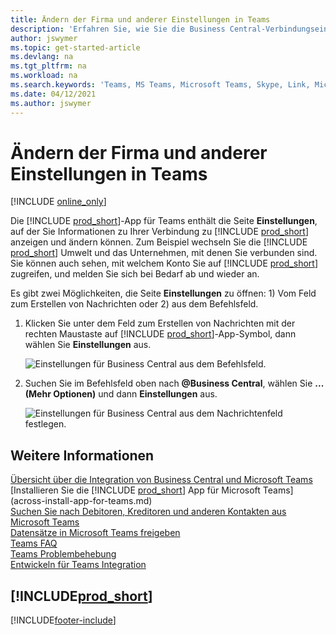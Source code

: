 ```yaml
---
title: Ändern der Firma und anderer Einstellungen in Teams
description: 'Erfahren Sie, wie Sie die Business Central-Verbindungseinstellungen von Microsoft Teams ändern.'
author: jswymer
ms.topic: get-started-article
ms.devlang: na
ms.tgt_pltfrm: na
ms.workload: na
ms.search.keywords: 'Teams, MS Teams, Microsoft Teams, Skype, Link, Microsoft 365, settings, search'
ms.date: 04/12/2021
ms.author: jswymer
---
```


# Ändern der Firma und anderer Einstellungen in Teams

[!INCLUDE [online_only](includes/online_only.md)]

Die [!INCLUDE [prod_short](includes/prod_short.md)]-App für Teams enthält die Seite **Einstellungen**, auf der Sie Informationen zu Ihrer Verbindung zu [!INCLUDE [prod_short](includes/prod_short.md)] anzeigen und ändern können. Zum Beispiel wechseln Sie die [!INCLUDE [prod_short](includes/prod_short.md)] Umwelt und das Unternehmen, mit denen Sie verbunden sind. Sie können auch sehen, mit welchem Konto Sie auf [!INCLUDE [prod_short](includes/prod_short.md)] zugreifen, und melden Sie sich bei Bedarf ab und wieder an.

Es gibt zwei Möglichkeiten, die Seite **Einstellungen** zu öffnen: 1) Vom Feld zum Erstellen von Nachrichten oder 2) aus dem Befehlsfeld.

1. Klicken Sie unter dem Feld zum Erstellen von Nachrichten mit der rechten Maustaste auf [!INCLUDE [prod_short](includes/prod_short.md)]-App-Symbol, dann wählen Sie **Einstellungen** aus.

    ![Einstellungen für Business Central aus dem Befehlsfeld.](media/teams-settings-message-box.png)

2. Suchen Sie im Befehlsfeld oben nach **@Business Central**, wählen Sie **... (Mehr Optionen)** und dann **Einstellungen** aus.

   ![Einstellungen für Business Central aus dem Nachrichtenfeld festlegen.](media/teams-settings-command-box.png)

## Weitere Informationen

[Übersicht über die Integration von Business Central und Microsoft Teams](across-teams-overview.md)  
[Installieren Sie die [!INCLUDE [prod_short](includes/prod_short.md)] App für Microsoft Teams](across-install-app-for-teams.md)  
[Suchen Sie nach Debitoren, Kreditoren und anderen Kontakten aus Microsoft Teams](across-search-contacts-teams.md)  
[Datensätze in Microsoft Teams freigeben](across-working-with-teams.md)  
[Teams FAQ](teams-faq.md)  
[Teams Problembehebung](admin-teams-troubleshooting.md)  
[Entwickeln für Teams Integration](/dynamics365/business-central/dev-itpro/developer/devenv-develop-for-teams)  

## [!INCLUDE[prod_short](includes/free_trial_md.md)]  


[!INCLUDE[footer-include](includes/footer-banner.md)]